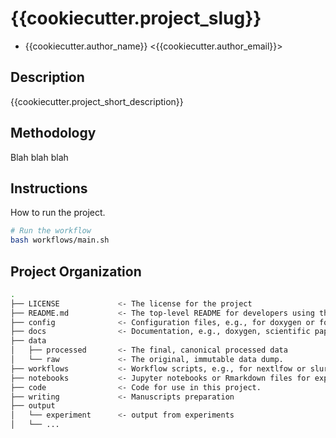 # {{cookiecutter.project_slug}}

- {{cookiecutter.author_name}} <{{cookiecutter.author_email}}>

## Description

{{cookiecutter.project_short_description}}

## Methodology

Blah blah blah

## Instructions

How to run the project.

```bash
# Run the workflow
bash workflows/main.sh
```

## Project Organization

```sh
.
├── LICENSE             <- The license for the project
├── README.md           <- The top-level README for developers using this project.
├── config              <- Configuration files, e.g., for doxygen or for your model if needed
├── docs                <- Documentation, e.g., doxygen, scientific papers, etc.
├── data
│   ├── processed       <- The final, canonical processed data
│   └── raw             <- The original, immutable data dump.
├── workflows           <- Workflow scripts, e.g., for nextlfow or slurm
├── notebooks           <- Jupyter notebooks or Rmarkdown files for exploratory analysis
├── code                <- Code for use in this project.
├── writing             <- Manuscripts preparation
├── output
│   └── experiment      <- output from experiments
│   └── ...
```
